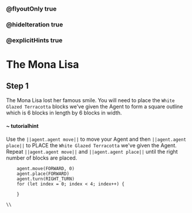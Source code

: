 ### @flyoutOnly true
### @hideIteration true
### @explicitHints true

# The Mona Lisa

## Step 1
The Mona Lisa lost her famous smile. You will need to place the `White Glazed Terracotta` blocks we've given the Agent to form a square outline which is 6 blocks in length by 6 blocks in width.

#### ~ tutorialhint 
Use the ``||agent.agent move||`` to move your Agent and then ``||agent.agent place||`` to PLACE the `White Glazed Terracotta` we've given the Agent. Repeat ``||agent.agent move||`` and ``||agent.agent place||`` until the right number of blocks are placed.

```ghost
    agent.move(FORWARD, 0)
    agent.place(FORWARD)
    agent.turn(RIGHT_TURN)
    for (let index = 0; index < 4; index++) {
    	
    }
```
```template
\\
```
```package
```
